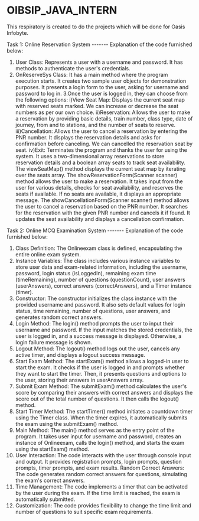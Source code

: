 # OIBSIP_JAVA_INTERN
This respiratory is created to do the projects which will be done for Oasis Infobyte.  

Task 1: Online Reservation System
------- Explanation of the code furnished below:
1. User Class: Represents a user with a username and password. It has methods to authenticate the user's credentials.
2. OnReserveSys Class:
It has a main method where the program execution starts.
It creates two sample user objects for demonstration purposes.
It presents a login form to the user, asking for username and password to log in.
3.Once the user is logged in, they can choose from the following options:
i)View Seat Map: Displays the current seat map with reserved seats marked. We can increase or decrease the seat numbers as per our own choice.
ii)Reservation: Allows the user to make a reservation by providing basic details, train number, class type, date of journey, from and to stations, and the number of seats to reserve.
iii)Cancellation: Allows the user to cancel a reservation by entering the PNR number. It displays the reservation details and asks for confirmation before canceling. We can cancelled the reservation seat by seat.
iv)Exit: Terminates the program and thanks the user for using the system.
It uses a two-dimensional array reservations to store reservation details and a boolean array seats to track seat availability.
The viewSeatMap() method displays the current seat map by iterating over the seats array.
The showReservationForm(Scanner scanner) method allows the user to make a reservation. It takes input from the user for various details, checks for seat availability, and reserves the seats if available. If no seats are available, it displays an appropriate message.
The showCancellationForm(Scanner scanner) method allows the user to cancel a reservation based on the PNR number. It searches for the reservation with the given PNR number and cancels it if found. It updates the seat availability and displays a cancellation confirmation.




Task 2: Online MCQ Examination System
------- Explanation of the code furnished below:
1. Class Definition: The Onlineexam class is defined, encapsulating the entire online exam system.
2. Instance Variables: The class includes various instance variables to store user data and exam-related information, including the username, password, login status (isLoggedIn), remaining exam time (timeRemaining), number of questions (questionCount), user answers (userAnswers), correct answers (correctAnswers), and a Timer instance (timer).
3. Constructor: The constructor initializes the class instance with the provided username and password. It also sets default values for login status, time remaining, number of questions, user answers, and generates random correct answers.
4. Login Method: The login() method prompts the user to input their username and password. If the input matches the stored credentials, the user is logged in, and a success message is displayed. Otherwise, a login failure message is shown.
5. Logout Method: The logout() method logs out the user, cancels any active timer, and displays a logout success message.
6. Start Exam Method: The startExam() method allows a logged-in user to start the exam. It checks if the user is logged in and prompts whether they want to start the timer. Then, it presents questions and options to the user, storing their answers in userAnswers array.
7. Submit Exam Method: The submitExam() method calculates the user's score by comparing their answers with correct answers and displays the score out of the total number of questions. It then calls the logout() method.
8. Start Timer Method: The startTimer() method initiates a countdown timer using the Timer class. When the timer expires, it automatically submits the exam using the submitExam() method.
9. Main Method: The main() method serves as the entry point of the program. It takes user input for username and password, creates an instance of Onlineexam, calls the login() method, and starts the exam using the startExam() method.
10. User Interaction: The code interacts with the user through console input and output. It provides registration prompts, login prompts, question prompts, timer prompts, and exam results.
Random Correct Answers: The code generates random correct answers for questions, simulating the exam's correct answers.
11. Time Management: The code implements a timer that can be activated by the user during the exam. If the time limit is reached, the exam is automatically submitted.
12. Customization: The code provides flexibility to change the time limit and number of questions to suit specific exam requirements.
